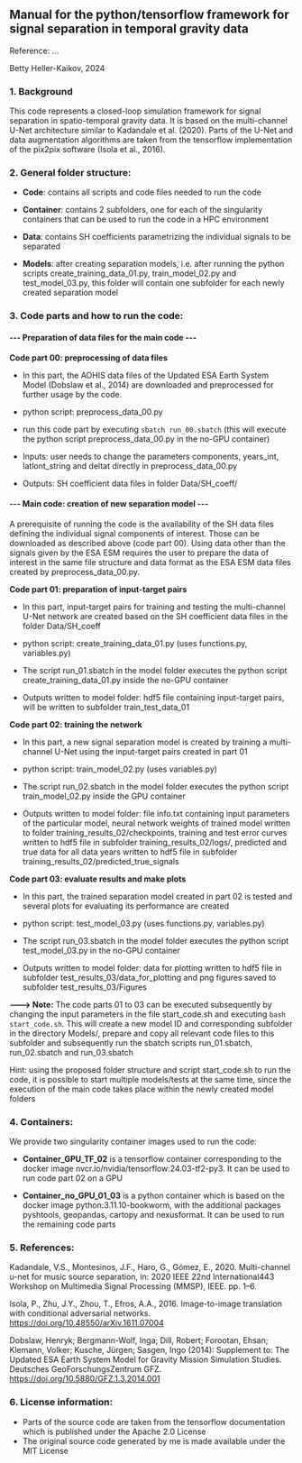 ## Manual for the python/tensorflow framework for signal separation in temporal gravity data

Reference: ...

Betty Heller-Kaikov, 2024

### 1. Background

This code represents a closed-loop simulation framework for signal separation in spatio-temporal gravity data. It is based on the multi-channel U-Net architecture similar to Kadandale et al. (2020). Parts of the U-Net and data augmentation algorithms are taken from the tensorflow implementation of the pix2pix software (Isola et al., 2016).


### 2. General folder structure:

- **Code**: contains all scripts and code files needed to run the code

- **Container**: contains 2 subfolders, one for each of the singularity containers that can be used to run the code in a HPC environment

- **Data**: contains SH coefficients parametrizing the individual signals to be separated

- **Models**: after creating separation models, i.e. after running the python scripts create_training_data_01.py, train_model_02.py and test_model_03.py, this folder will contain one subfolder for each newly created separation model


### 3. Code parts and how to run the code:

#### --- Preparation of data files for the main code ---

**Code part 00: preprocessing of data files**

- In this part, the AOHIS data files of the Updated ESA Earth System Model (Dobslaw et al., 2014) are downloaded and preprocessed for further usage by the code.
    
- python script: preprocess_data_00.py
    
- run this code part by executing `sbatch run_00.sbatch` (this will execute the python script preprocess_data_00.py in the no-GPU container)

- Inputs: user needs to change the parameters components, years_int, latlont_string and deltat directly in preprocess_data_00.py

- Outputs: SH coefficient data files in folder Data/SH_coeff/

#### --- Main code: creation of new separation model ---

A prerequisite of running the code is the availability of the SH data files defining the individual signal components of interest. Those can be downloaded as described above (code part 00). Using data other than the signals given by the ESA ESM requires the user to prepare the data of interest in the same file structure and data format as the ESA ESM data files created by preprocess_data_00.py.

**Code part 01: preparation of input-target pairs**

- In this part, input-target pairs for training and testing the multi-channel U-Net network are created based on the SH coefficient data files in the folder Data/SH_coeff

- python script: create_training_data_01.py (uses functions.py, variables.py)

- The script run_01.sbatch in the model folder executes the python script create_training_data_01.py inside the no-GPU container

- Outputs written to model folder: hdf5 file containing input-target pairs, will be written to subfolder train_test_data_01


**Code part 02: training the network**

- In this part, a new signal separation model is created by training a multi-channel U-Net using the input-target pairs created in part 01

- python script: train_model_02.py (uses variables.py)

- The script run_02.sbatch in the model folder executes the python script train_model_02.py inside the GPU container 

- Outputs written to model folder: file info.txt containing input parameters of the particular model, neural network weights of trained model written to folder training_results_02/checkpoints, training and test error curves written to hdf5 file in subfolder training_results_02/logs/, predicted and true data for all data years written to hdf5 file in subfolder training_results_02/predicted_true_signals

**Code part 03: evaluate results and make plots**

- In this part, the trained separation model created in part 02 is tested and several plots for evaluating its performance are created

- python script: test_model_03.py (uses functions.py, variables.py)

- The script run_03.sbatch in the model folder executes the python script test_model_03.py in the no-GPU container

- Outputs written to model folder: data for plotting written to hdf5 file in subfolder test_results_03/data_for_plotting and png figures saved to subfolder test_results_03/Figures


**---> Note:** The code parts 01 to 03 can be executed subsequently by changing the input parameters in the file start_code.sh and executing `bash start_code.sh`. This will create a new model ID and corresponding subfolder in the directory Models/, prepare and copy all relevant code files to this subfolder and subsequently run the sbatch scripts run_01.sbatch, run_02.sbatch and run_03.sbatch

Hint: using the proposed folder structure and script start_code.sh to run the code, it is possible to start multiple models/tests at the same time, since the execution of the main code takes place within the newly created model folders


### 4. Containers:

We provide two singularity container images used to run the code:

- **Container_GPU_TF_02** is a tensorflow container corresponding to the docker image nvcr.io/nvidia/tensorflow:24.03-tf2-py3. It can be used to run code part 02 on a GPU

- **Container_no_GPU_01_03** is a python container which is based on the docker image python:3.11.10-bookworm, with the additional packages pyshtools, geopandas, cartopy and nexusformat. It can be used to run the remaining code parts


### 5. References:

Kadandale, V.S., Montesinos, J.F., Haro, G., Gómez, E., 2020. Multi-channel u-net for music source separation, in: 2020 IEEE 22nd International443
Workshop on Multimedia Signal Processing (MMSP), IEEE. pp. 1–6.

Isola, P., Zhu, J.Y., Zhou, T., Efros, A.A., 2016. Image-to-image translation with conditional adversarial networks. https://doi.org/10.48550/arXiv.1611.07004

Dobslaw, Henryk; Bergmann-Wolf, Inga; Dill, Robert; Forootan, Ehsan; Klemann, Volker; Kusche, Jürgen; Sasgen, Ingo (2014): Supplement to: The Updated ESA Earth System Model for Gravity Mission Simulation Studies. Deutsches GeoForschungsZentrum GFZ. https://doi.org/10.5880/GFZ.1.3.2014.001

### 6. License information:
- Parts of the source code are taken from the tensorflow documentation which is published under the Apache 2.0 License
- The original source code generated by me is made available under the MIT License
